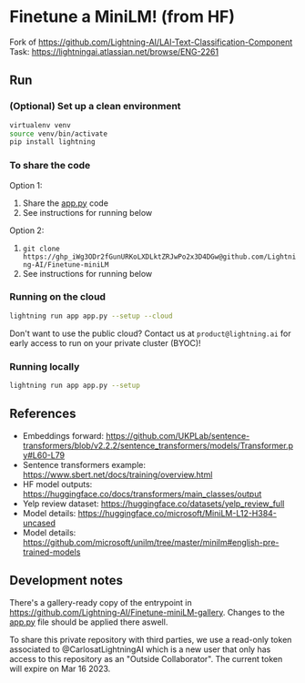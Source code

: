 # Finetune a MiniLM! (from HF)

Fork of https://github.com/Lightning-AI/LAI-Text-Classification-Component
Task: https://lightningai.atlassian.net/browse/ENG-2261

## Run

### (Optional) Set up a clean environment

```bash
virtualenv venv
source venv/bin/activate
pip install lightning
```

### To share the code

Option 1:

1. Share the [app.py](/app.py) code
2. See instructions for running below

Option 2:

1. `git clone https://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@github.com/Lightning-AI/Finetune-miniLM`
2. See instructions for running below

### Running on the cloud

```bash
lightning run app app.py --setup --cloud
```

Don't want to use the public cloud? Contact us at `product@lightning.ai` for early access to run on your private cluster (BYOC)!


### Running locally

```bash
lightning run app app.py --setup
```

## References

- Embeddings forward: https://github.com/UKPLab/sentence-transformers/blob/v2.2.2/sentence_transformers/models/Transformer.py#L60-L79
- Sentence transformers example: https://www.sbert.net/docs/training/overview.html
- HF model outputs: https://huggingface.co/docs/transformers/main_classes/output
- Yelp review dataset: https://huggingface.co/datasets/yelp_review_full
- Model details: https://huggingface.co/microsoft/MiniLM-L12-H384-uncased
- Model details: https://github.com/microsoft/unilm/tree/master/minilm#english-pre-trained-models

## Development notes

There's a gallery-ready copy of the entrypoint in https://github.com/Lightning-AI/Finetune-miniLM-gallery. Changes to the [app.py](/app.py) file should be applied there aswell.

To share this private repository with third parties, we use a read-only token associated to @CarlosatLightningAI which is a new user that only has access to this repository as an "Outside Collaborator". The current token will expire on Mar 16 2023.
